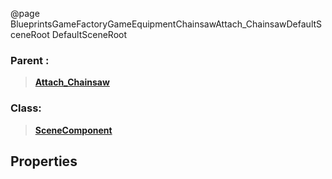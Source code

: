 @page BlueprintsGameFactoryGameEquipmentChainsawAttach_ChainsawDefaultSceneRoot DefaultSceneRoot
### Parent :
<b><a href="_blueprints_game_factory_game_equipment_chainsaw_attach__chainsaw.html"><blockquote>Attach_Chainsaw</blockquote></a></b>
### Class:
<b><a href="_class_script_scene_component.html"><blockquote>SceneComponent</blockquote></a></b>
## Properties
